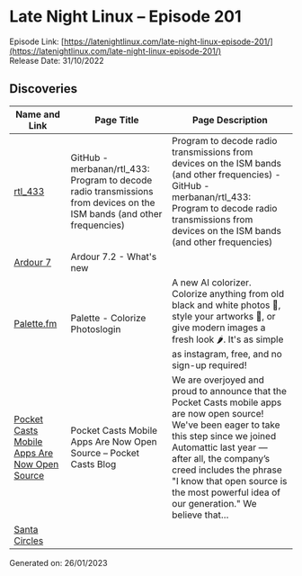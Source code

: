 # Late Night Linux – Episode 201
Episode Link: [https://latenightlinux.com/late-night-linux-episode-201/](https://latenightlinux.com/late-night-linux-episode-201/)  
Release Date: 31/10/2022
## Discoveries

| Name and Link | Page Title | Page Description |
| ----- | ----- | ----- |
| [rtl_433](https://github.com/merbanan/rtl_433) | GitHub - merbanan/rtl_433: Program to decode radio transmissions from devices on the ISM bands (and other frequencies) | Program to decode radio transmissions from devices on the ISM bands (and other frequencies) - GitHub - merbanan/rtl_433: Program to decode radio transmissions from devices on the ISM bands (and other frequencies) |
| [Ardour 7](https://ardour.org/whatsnew.html) | Ardour 7.2 - What's new |  |
| [Palette.fm](https://palette.fm/) | Palette - Colorize Photoslogin | A new AI colorizer. Colorize anything from old black and white photos 📸, style your artworks 🎨, or give modern images a fresh look 🌶. It's as simple as instagram, free, and no sign-up required! |
| [Pocket Casts Mobile Apps Are Now Open Source](https://blog.pocketcasts.com/2022/10/19/pocket-casts-mobile-apps-are-now-open-source/) | Pocket Casts Mobile Apps Are Now Open Source – Pocket Casts Blog | We are overjoyed and proud to announce that the Pocket Casts mobile apps are now open source! We've been eager to take this step since we joined Automattic last year — after all, the company’s creed includes the phrase "I know that open source is the most powerful idea of our generation." We believe that… |
| [Santa Circles](https://santacircles.artificialworlds.net) |  |  |

Generated on: 26/01/2023